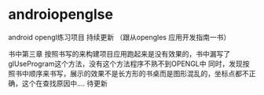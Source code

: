 # androiopenglse
android opengl练习项目 持续更新 （跟从opengles 应用开发指南一书）

书中第三章 按照书写的来构建项目应用跑起来是没有效果的，书中漏写了glUseProgram这个方法，没有这个方法程序不熟不到OPENGL中
同时，发现按照书中顺序来书写，展示的效果不是长方形的书桌而是图形混乱的，坐标点都不正确，这个在查找原因中.... 待更新
